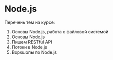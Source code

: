 # Node.js
Перечень тем на курсе:
1. Основы Node.js, работа с файловой системой
2. Основы Node.js 
3. Пишем RESTful API
4. Потоки в Node.js
5. Воркшопы по Node.js
